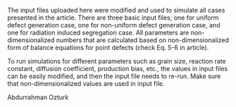 
The input files uploaded here were modified and used to simulate all cases presented in the article. There are three basic input files; one for uniform defect generation case, one for non-uniform defect generation case, and one for radiation induced segregation case. All parameters are non-dimensionalized numbers that are calculated based on non-dimensionalized form of balance equations for point defects (check Eq. 5-6 in article). 

To run simulations for different parameters such as grain size, reaction rate constant, diffusion coefficient, production bias, etc., the values in input files can be easily modified, and then the input file needs to re-run. Make sure that non-dimensionalized values are used in input file.

Abdurrahman Ozturk
